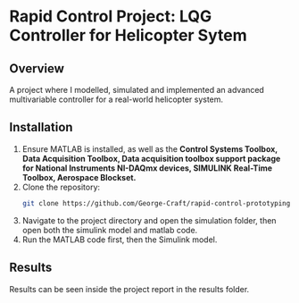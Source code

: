 # Rapid Control Project: LQG Controller for Helicopter Sytem
## Overview
A project where I modelled, simulated and implemented an advanced multivariable controller for a real-world helicopter system.

## Installation
1. Ensure MATLAB is installed, as well as the  **Control Systems Toolbox, Data Acquisition Toolbox, Data acquisition toolbox support package for National Instruments NI-DAQmx devices, SIMULINK Real-Time Toolbox, Aerospace Blockset.**
2. Clone the repository:
   ```bash
   git clone https://github.com/George-Craft/rapid-control-prototyping-project.git
3. Navigate to the project directory and open the simulation folder, then open both the simulink model and matlab code.
4. Run the MATLAB code first, then the Simulink model.

## Results
Results can be seen inside the project report in the results folder.

